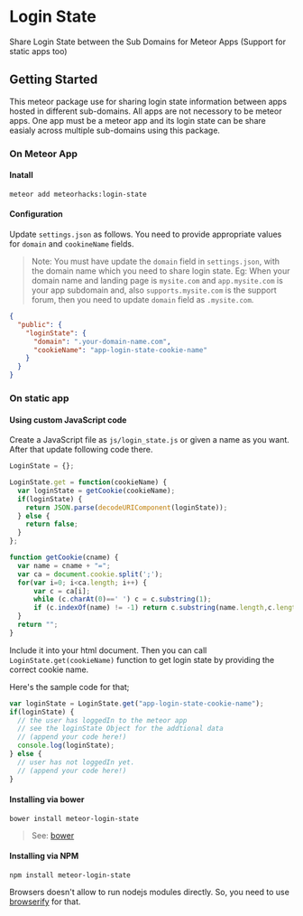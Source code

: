 # Login State

Share Login State between the Sub Domains for Meteor Apps (Support for static apps too)

## Getting Started

This meteor package use for sharing login state information between apps hosted in different sub-domains. All apps are not necessory to be meteor apps. One app must be a meteor app and its login state can be share easialy across multiple sub-domains using this package.

### On Meteor App

#### Inatall

`meteor add meteorhacks:login-state`

#### Configuration

Update `settings.json` as follows. You need to provide appropriate values for `domain` and `cookineName` fields.

> Note: You must have update the `domain` field in `settings.json`, with the domain name which you need to share login state. 
> Eg: When your domain name and landing page is `mysite.com` and `app.mysite.com` is your app subdomain and, also `supports.mysite.com` is the support forum, then you need to update `domain` field as `.mysite.com`.

```json
{
  "public": {
    "loginState": {
      "domain": ".your-domain-name.com",
      "cookieName": "app-login-state-cookie-name"
    }
  }
}
```

### On static app

#### Using custom JavaScript code


Create a JavaScript file as `js/login_state.js` or given a name as you want. After that update following code there.

```javascript
LoginState = {};

LoginState.get = function(cookieName) {
  var loginState = getCookie(cookieName);
  if(loginState) {
    return JSON.parse(decodeURIComponent(loginState));
  } else {
    return false;
  }
};

function getCookie(cname) {
  var name = cname + "=";
  var ca = document.cookie.split(';');
  for(var i=0; i<ca.length; i++) {
      var c = ca[i];
      while (c.charAt(0)==' ') c = c.substring(1);
      if (c.indexOf(name) != -1) return c.substring(name.length,c.length);
  }
  return "";
}
```

Include it into your html document. Then you can call `LoginState.get(cookieName)` function to get login state by providing the correct cookie name.

Here's the sample code for that;

```javascript
var loginState = LoginState.get("app-login-state-cookie-name");
if(loginState) {
  // the user has loggedIn to the meteor app
  // see the loginState Object for the addtional data
  // (append your code here!)
  console.log(loginState);
} else {
  // user has not loggedIn yet.
  // (append your code here!) 
}
```

#### Installing via bower

`bower install meteor-login-state`

> See: [bower](http://bower.io/)

#### Installing via NPM

`npm install meteor-login-state`

Browsers doesn't allow to run nodejs modules directly. So, you need to use [browserify](http://browserify.org/) for that.